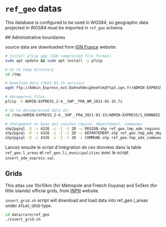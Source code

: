 # `ref_geo` datas

This database is configured to be used in WGS84, so geographic data  projected in WGS84 must be imported in `ref_geo` schema.

## Administrative boundaries

source data are downloaded from [IGN France](https://geoservices.ign.fr/documentation/diffusion/telechargement-donnees-libres.html#les-bases-de-donn%C3%A9es-au-format-vectoriel) website:

```bash
# Install p7zip app (IGN compressed file format)
sudo apt update && sudo apt install -y p7zip

# Go to temp directory 
cd /tmp

# Download data (2021-01-15 version)
wget ftp://Admin_Express_ext:Dahnoh0eigheeFok@ftp3.ign.fr/ADMIN-EXPRESS_2-4__SHP__FRA_WM_2021-01-15.7z

# decompress files
p7zip -d ADMIN-EXPRESS_2-4__SHP__FRA_WM_2021-01-15.7z

# Go to decompressed data dir
cd /tmp/ADMIN-EXPRESS_2-4__SHP__FRA_2021-01-15/ADMIN-EXPRESS/1_DONNEES_LIVRAISON_2021-01-15/ADE_2-4_SHP_WGS84G_FRA

# Chargement en base des couches région, département, communes
shp2pgsql -D -s 4326 -i -I -t 2D -c REGION.shp ref_geo.tmp_ade_regions | psql -h localhost -U monuser mabase # régions
shp2pgsql -D -s 4326 -i -I -t 2D -c DEPARTEMENT.shp ref_geo.tmp_ade_departements | psql -h localhost -U monuser mabase # départements
shp2pgsql -D -s 4326 -i -I -t 2D -c COMMUNE.shp ref_geo.tmp_ade_communes | psql -h localhost -U monuser mabase # communes
```

Lancez ensuite le script d'intégration de ces données dans la table `ref_geo.l_areas` et `ref_geo.li_municipalities` avec le script `insert_ade_express.sql`.

## Grids

This atlas use 10x10km (for Metropole and Frebch Guyana) and 5x5km (for little islands) official grids, from  [INPN](https://inpn.mnhn.fr/telechargement/cartes-et-information-geographique/ref/referentiels) website.

`insert_grid.sh` script will download and load data into ref_geo.l_areas under `ATLAS_GRID` type.

```bash
cd data/core/ref_geo
./insert_grid.sh
```


